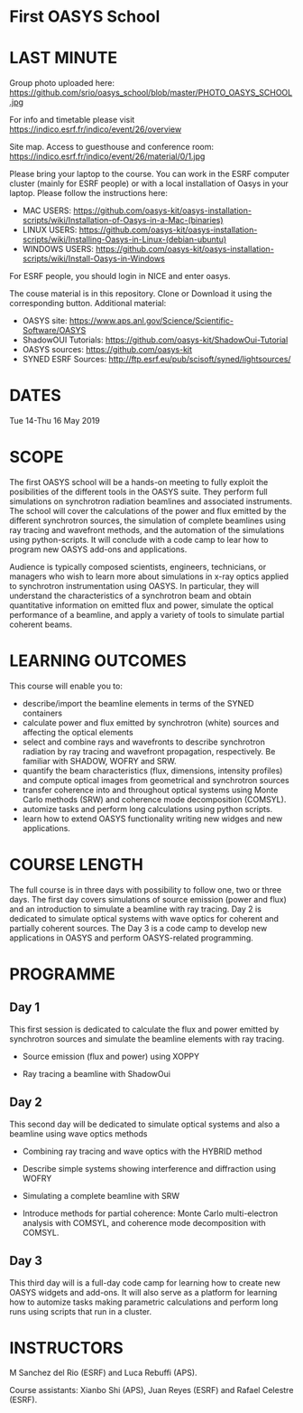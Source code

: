# First OASYS School

LAST MINUTE
===========

Group photo uploaded here: https://github.com/srio/oasys_school/blob/master/PHOTO_OASYS_SCHOOL.jpg

For info and timetable please visit https://indico.esrf.fr/indico/event/26/overview

Site map. Access to guesthouse and conference room: https://indico.esrf.fr/indico/event/26/material/0/1.jpg

Please bring your laptop to the course. You can work in the ESRF computer cluster (mainly for ESRF people) or with a local installation of Oasys in your laptop. Please follow the instructions here: 

- MAC USERS: https://github.com/oasys-kit/oasys-installation-scripts/wiki/Installation-of-Oasys-in-a-Mac-(binaries)
- LINUX USERS: https://github.com/oasys-kit/oasys-installation-scripts/wiki/Installing-Oasys-in-Linux-(debian-ubuntu)
- WINDOWS USERS: https://github.com/oasys-kit/oasys-installation-scripts/wiki/Install-Oasys-in-Windows

For ESRF people, you should login in NICE and enter oasys.

The couse material is in this repository. Clone or Download it using the corresponding button. Additional material:

- OASYS site: https://www.aps.anl.gov/Science/Scientific-Software/OASYS
- ShadowOUI Tutorials: https://github.com/oasys-kit/ShadowOui-Tutorial
- OASYS sources: https://github.com/oasys-kit
- SYNED ESRF Sources: http://ftp.esrf.eu/pub/scisoft/syned/lightsources/


DATES
=====

Tue 14-Thu 16 May 2019


SCOPE
=====
The first OASYS school will be a hands-on meeting to fully exploit the posibilities of the different tools in the OASYS suite. They perform full simulations on synchrotron radiation beamlines and associated instruments. The school will cover the calculations of the power and flux emitted by the different synchrotron sources, the simulation of complete beamlines using ray tracing and wavefront methods, and the automation of the simulations using python-scripts. It will conclude with a code camp to lear how to program new OASYS add-ons and applications. 

Audience is typically composed scientists, engineers, technicians, or managers who wish to learn more about simulations in x-ray optics applied to synchrotron instrumentation using OASYS. In particular, they will understand the characteristics of a synchrotron beam and obtain quantitative information on emitted flux and power, simulate the optical performance of a beamline, and apply a variety of tools to simulate partial coherent beams. 

LEARNING OUTCOMES
=================

This course will enable you to:

- describe/import the beamline elements in terms of the SYNED containers
- calculate power and flux emitted by synchrotron (white) sources and affecting the optical elements
- select and combine rays and wavefronts to describe synchrotron radiation by ray tracing and wavefront propagation, respectively. Be familiar with SHADOW, WOFRY and SRW.
- quantify the beam characteristics (flux, dimensions, intensity profiles) and compute optical images from geometrical and synchrotron sources
- transfer coherence into and throughout optical systems using Monte Carlo methods (SRW) and coherence mode decomposition (COMSYL). 
- automize tasks and perform long calculations using python scripts. 
- learn how to extend OASYS functionality writing new widges and new applications. 


COURSE LENGTH
=============

The full course is in three days with possibility to follow one, two or three days. The first day covers simulations of source emission (power and flux) and an introduction to simulate a beamline with ray tracing. Day 2 is dedicated to simulate optical systems with wave optics for coherent and partially coherent sources. The Day 3 is a code camp to develop new applications in OASYS and perform OASYS-related programming. 


PROGRAMME
=========

Day 1
-----

This first session is dedicated to calculate the flux and power emitted by synchrotron sources and simulate the beamline elements with ray tracing. 

- Source emission (flux and power)  using XOPPY

- Ray tracing a beamline with ShadowOui

Day 2
-----

This second day will be dedicated to simulate optical systems and also a beamline using wave optics methods

- Combining ray tracing and wave optics with the HYBRID method

- Describe simple systems showing interference and diffraction using WOFRY

- Simulating a complete beamline with SRW

- Introduce methods for partial coherence: Monte Carlo multi-electron analysis with COMSYL, and coherence mode decomposition with COMSYL. 

Day 3
-----

This third day will is a full-day code camp for learning how to create new OASYS widgets and add-ons. It will also serve as a platform for learning how to automize tasks making parametric calculations and perform long runs using scripts that run in a cluster.  


INSTRUCTORS
===========

M Sanchez del Rio (ESRF) and Luca Rebuffi (APS).


Course assistants: Xianbo Shi (APS), Juan Reyes (ESRF) and Rafael Celestre (ESRF). 


